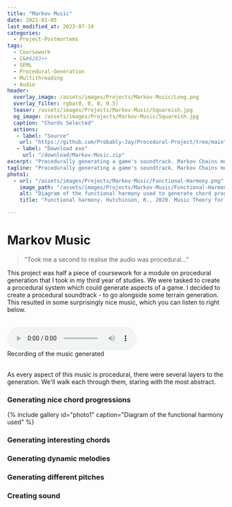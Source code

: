 ```yaml
---
title: "Markov Music"
date: 2021-01-05
last_modified_at: 2023-07-19
categories:
  - Project-Postmortems
tags:
  - Coursework
  - C&#8203++
  - SFML
  - Procedural-Generation
  - Multithreading
  - Audio
header:
  overlay_image: /assets/images/Projects/Markov-Music/Long.png
  overlay_filter: rgba(0, 0, 0, 0.5)
  teaser: /assets/images/Projects/Markov-Music/Squareish.jpg
  og_image: /assets/images/Projects/Markov-Music/Squareish.jpg
  caption: "Chords Selected"
  actions:
   - label: "Source"
    url: "https://github.com/Probably-Jay/Procedural-Project/tree/main"
   - label: "Download exe"
     url: "/download/Markov-Music.zip"  
excerpt: "Procedurally generating a game's soundtrack. Markov Chains meet Functional harmony."
tagline: "Procedurally generating a game's soundtrack. Markov Chains meet Functional harmony."
photo1:
  - url: "/assets/images/Projects/Markov-Music/Functional-Harmony.png"
    image_path: "/assets/images/Projects/Markov-Music/Functional-Harmony.png"
    alt: "Diagram of the functional harmony used to generate chord progressions."
    title: "Functional harmony. Hutchinson, R., 2020. Music Theory for the 21st-Century Classroom." 

---
```

# Markov Music
>"Took me a second to realise the audio was procedural..."

This project was half a piece of coursework for a module on procedural generation that I took in my third year of studies.
We were tasked to create a procedural system which could generate aspects of a game.
I decided to create a procedural soundtrack - to go alongside some terrain generation. 
This resulted in some surprisingly nice music, which you can listen to right below.

<br>
<audio controls>
  <source src="/assets/audio/Markov-Music.mp3" type="audio/mp3">
    Your browser does not support the audio element :(
</audio>
<figcaption>Recording of the music generated</figcaption>
<br>

As every aspect of this music is procedural, there were several layers to the generation. We'll walk each through them, staring with the most abstract.

### Generating nice chord progressions

{% include gallery id="photo1" caption="Diagram of the functional harmony used" %}


### Generating interesting chords


### Generating dynamic melodies


### Generating different pitches


### Creating sound






